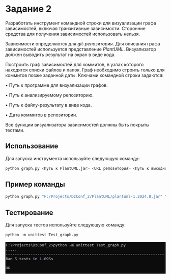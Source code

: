 # Задание 2
 Разработать инструмент командной строки для визуализации графа
зависимостей, включая транзитивные зависимости. Сторонние средства для
получения зависимостей использовать нельзя.

Зависимости определяются для *git-репозитория*. Для описания графа
зависимостей используется представление *PlantUML*. Визуализатор должен
выводить результат на экран в виде кода.

Построить граф зависимостей для коммитов, в узлах которого находятся
списки файлов и папок. Граф необходимо строить только для коммитов позже
заданной даты.
Ключами командной строки задаются:

• Путь к программе для визуализации графов.

• Путь к анализируемому репозиторию.

• Путь к файлу-результату в виде кода.

• Дата коммитов в репозитории.

Все функции визуализатора зависимостей должны быть покрыты тестами.

## Использование
Для запуска инструмента используйте следующую команду:
```python
python graph.py <Путь к PlantUML.jar> <URL репозитория> <Путь к выходной директории> <Количество дней для порога коммитов (30 по умолчанию)>
```
## Пример команды
```python
python graph.py "F:/Projects/DzConf_2/PlantUML/plantuml-1.2024.8.jar" "https://github.com/Sw1dy/Dz.git" "F:/Projects/DzConf_2/output" --days 30
```
## Тестирование
Для запуска тестов используйте следующую команду:
```python
python -m unittest Test_graph.py
```
![Скриншот тестов](https://github.com/Sw1dy/Dz2/blob/main/ResultTest.png)


